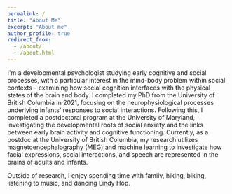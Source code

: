```yaml
---
permalink: /
title: "About Me"
excerpt: "About me"
author_profile: true
redirect_from: 
  - /about/
  - /about.html
---
```


I'm a developmental psychologist studying early cognitive and social processes, with a particular interest in the mind-body problem within social contexts - examining how social cognition interfaces with the physical states of the brain and body. I completed my PhD from the University of British Columbia in 2021, focusing on the neurophysiological processes underlying infants’ responses to social interactions. Following this, I completed a postdoctoral program at the University of Maryland, investigating the developmental roots of social anxiety and the links between early brain activity and cognitive functioning. Currently, as a postdoc at the University of British Columbia, my research utilizes magnetoencephalography (MEG) and machine learning to investigate how facial expressions, social interactions, and speech are represented in the brains of adults and infants.

Outside of research, I enjoy spending time with family, hiking, biking, listening to music, and dancing Lindy Hop.
